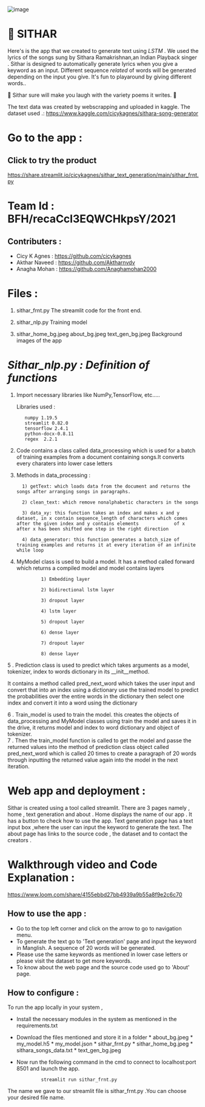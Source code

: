 ![image](https://user-images.githubusercontent.com/44546284/119443617-85cc0480-bd47-11eb-97d1-ac433eaf1dec.png)


# 🎼 SITHAR

Here's is the app that we created to generate text using *LSTM* . We used the lyrics of the songs sung by Sithara Ramakrishnan,an Indian Playback singer . Sithar is designed to automatically generate lyrics when you give a keyword as an input. 
Different sequence *related* of words will be generated depending on the input you give. It's fun to playaround by giving different words.. 

🤭 Sithar sure will make you laugh with the variety poems it writes. 🤭 




The text data was created by webscrapping and uploaded in kaggle.
The dataset used .: https://www.kaggle.com/cicykagnes/sithara-song-generator


# Go to the app :
## Click to try the product 
https://share.streamlit.io/cicykagnes/sithar_text_generation/main/sithar_frnt.py

# Team Id :  BFH/recaCcl3EQWCHkpsY/2021
## Contributers : 
  * Cicy K Agnes : https://github.com/cicykagnes
  * Akthar Naveed : https://github.com/Aktharnvdv
  * Anagha Mohan : https://github.com/Anaghamohan2000
                  

# Files :
1. sithar_frnt.py
             The streamlit code for the front end.
             
2. sithar_nlp.py
              Training model
3. sithar_home_bg.jpeg
     about_bg.jpeg
     text_gen_bg.jpeg
              Background images of the app
              

# *Sithar_nlp.py : Definition of functions*

1. Import necessary libraries like NumPy,TensorFlow, etc…..
          
     Libraries used :
                  
                    
          numpy 1.19.5
          streamlit 0.82.0
          tensorflow 2.4.1
          python-docx-0.8.11
          regex  2.2.1
                  

2. Code contains a class called data_processing which is used for a batch of training examples from a document containing songs.It converts every charaters into lower case letters

3. Methods in data_processing :

         1) getText: which loads data from the document and returns the songs after arranging songs in paragraphs.
 
         2) clean_text: which remove nonalphabetic characters in the songs 

         3) data_xy: this function takes an index and makes x and y dataset, in x contain sequence_length of characters which comes after the given index and y contains elements             of x after x has been shifted one step in the right direction

         4) data_generator: this function generates a batch_size of training examples and returns it at every iteration of an infinite while loop

4. MyModel class is used to build a model. It has a method called forward which returns a compiled model and model contains layers

                1) Embedding layer

                2) bidirectional lstm layer

                3) dropout layer

                4) lstm layer

                5) dropout layer

                6) dense layer

                7) dropout layer

                8) dense layer

5 . Prediction class is used to predict which takes arguments as a model, tokenizer, index to words dictionary in its __init__method.

   It contains a method called pred_next_word which takes the user input and convert that into an index using a dictionary use the trained model to predict the probabilities     over the entire words in the dictionary then select one index and convert it into a word using the dictionary

6 . Train_model is used to train the model. this creates the objects of data_processing and MyModel classes using train the model and saves it in the drive, it returns model and     index to word dictionary and object of tokenizer.  
7 . Then the train_model function is called to get the model and passe the returned values into the method of prediction class object called pred_next_word which is called 20   times to create a paragraph of 20 words through inputting the returned value again into the model in the next iteration.





# Web app and deployment :

   Sithar is created using a tool called streamlit. There are 3 pages namely , home , text generation and about .
   Home displays the name of our app . It has a button to check how to use the app.
   Text generation page has a text input box ,where the user can input the keyword to generate the text.
   The about page has links to the source code , the dataset and to contact the creators .

# Walkthrough video and Code Explanation : 

https://www.loom.com/share/4155ebbd27bb4939a9b55a8f9e2c6c70


## How to use the app :
*  Go to the top left corner and click on the arrow to go to navigation menu.
*  To generate the text go to 'Text generation' page and input the keyword in Manglish. A sequence of 20 words will be generated.
*  Please use the same keywords as mentioned in lower case letters or please visit the dataset to get more keywords.
*  To know about the web page and the source code used go to 'About' page.

## How to configure :

To run the app locally in your system ,
 * Install the necessary modules in the system as mentioned in the requirements.txt
 * Download the files mentioned and store it in a folder
       * about_bg.jpeg
       * my_model.h5
       * my_model.json
       * sithar_frnt.py
       * sithar_home_bg.jpeg
       * sithara_songs_data.txt
       * text_gen_bg.jpeg
 * Now run the following command in the cmd to connect to localhost:port 8501 and launch the app.
                
                streamlit run sithar_frnt.py
                
 The name we gave to our streamlit file is sithar_frnt.py .You can choose your desired file name.
